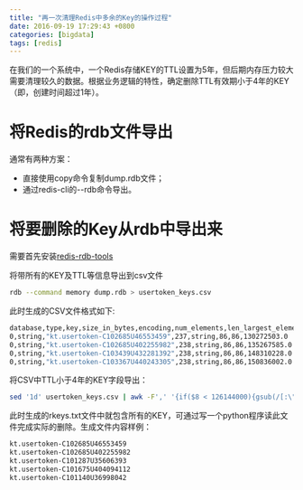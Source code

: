 ```yaml
---
title: "再一次清理Redis中多余的Key的操作过程"
date: 2016-09-19 17:29:43 +0800
categories: [bigdata]
tags: [redis]
---
```


在我们的一个系统中，一个Redis存储KEY的TTL设置为5年，但后期内存压力较大需要清理较久的数据。根据业务逻辑的特性，确定删除TTL有效期小于4年的KEY（即，创建时间超过1年）。

# 将Redis的rdb文件导出
通常有两种方案：
- 直接使用copy命令复制dump.rdb文件；
- 通过redis-cli的--rdb命令导出。

# 将要删除的Key从rdb中导出来

需要首先安装[redis-rdb-tools](https://github.com/LesTR/redis-rdb-tools)

将带所有的KEY及TTL等信息导出到csv文件
``` bash
rdb --command memory dump.rdb > usertoken_keys.csv
```
此时生成的CSV文件格式如下:
``` bash
database,type,key,size_in_bytes,encoding,num_elements,len_largest_element,ttl
0,string,"kt.usertoken-C102685U46553459",237,string,86,86,130272503.0
0,string,"kt.usertoken-C102685U402255982",238,string,86,86,135267585.0
0,string,"kt.usertoken-C103439U432281392",238,string,86,86,148310228.0
0,string,"kt.usertoken-C103367U440243305",238,string,86,86,150836002.0
```

将CSV中TTL小于4年的KEY字段导出：
``` bash
sed '1d' usertoken_keys.csv | awk -F',' '{if($8 < 126144000){gsub(/[:\"]/,"",$3); print $3}}' > del_keys.csv
```
此时生成的rkeys.txt文件中就包含所有的KEY，可通过写一个python程序读此文件完成实际的删除。生成文件内容样例：
``` bash
kt.usertoken-C102685U46553459
kt.usertoken-C102685U402255982
kt.usertoken-C101287U35606393
kt.usertoken-C101675U404094112
kt.usertoken-C101140U36998042
```
